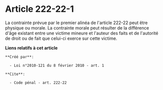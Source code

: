 # Article 222-22-1

La contrainte prévue par le premier alinéa de l'article 222-22 peut être physique ou morale. La contrainte morale peut
résulter de la différence d'âge existant entre une victime mineure et l'auteur des faits et de l'autorité de droit ou de fait
que celui-ci exerce sur cette victime.

**Liens relatifs à cet article**

	**Créé par**:

	  - Loi n°2010-121 du 8 février 2010 - art. 1

	**Cite**:

	  - Code pénal - art. 222-22
